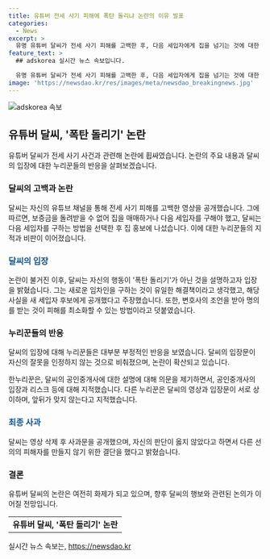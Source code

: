 ```yaml
---
title: 유튜버 전세 사기 피해에 폭탄 돌리냐 논란의 이유 발표
categories:
  - News
excerpt: >
  유명 유튜버 달씨가 전세 사기 피해를 고백한 후, 다음 세입자에게 집을 넘기는 것에 대한 폭탄 돌리기 논란에 휩싸였다. 달씨는 입장문을 통해 처음에는 새 세입자 구하는 것이 해결책으로 보였고, 변호사의 조언에 따라 명의를 받는 결정을 내렸다고 설명했지만, 이에 대한 누리꾼들의 비판이 여전하다. 해당 영상은 현재 삭제된 상태이며, 달씨의 입장문에도 부정적인 반응이 이어지고 있다. 사람들은 달씨의 발언과 입장문 사이의 모순을 지적하며 논란을 이어가고 있다.
feature_text: >
  ## adskorea 실시간 뉴스 속보입니다.

  유명 유튜버 달씨가 전세 사기 피해를 고백한 후, 다음 세입자에게 집을 넘기는 것에 대한 폭탄 돌리기 논란에 휩싸였다. 달씨는 입장문을 통해 처음에는 새 세입자 구하는 것이 해결책으로 보였고, 변호사의 조언에 따라 명의를 받는 결정을 내렸다고 설명했지만, 이에 대한 누리꾼들의 비판이 여전하다. 해당 영상은 현재 삭제된 상태이며, 달씨의 입장문에도 부정적인 반응이 이어지고 있다. 사람들은 달씨의 발언과 입장문 사이의 모순을 지적하며 논란을 이어가고 있다.
image: 'https://newsdao.kr/res/images/meta/newsdao_breakingnews.jpg'
---
```


<p><img src="https://newsdao.kr/res/images/meta/newsdao_breakingnews.jpg" alt="adskorea 속보" /></p>

<h2 data-ke-size="size26">유튜버 달씨, '폭탄 돌리기' 논란</h2>

<p data-ke-size="size16">유튜버 달씨가 전세 사기 사건과 관련해 논란에 휩싸였습니다. 논란의 주요 내용과 달씨의 입장에 대한 누리꾼들의 반응을 살펴보겠습니다.</p>

<h3>달씨의 고백과 논란</h3>

<p data-ke-size="size16">달씨는 자신의 유튜브 채널을 통해 전세 사기 피해를 고백한 영상을 공개했습니다. 그에 따르면, 보증금을 돌려받을 수 없어 집을 매매하거나 다음 세입자를 구해야 했고, 달씨는 다음 세입자를 구하는 방법을 선택한 후 집 홍보에 나섰습니다. 이에 대한 누리꾼들의 지적과 비판이 이어졌습니다.</p>

<h3><b><span style="color: #1a5490;">달씨의 입장</span></b></h3>

<p data-ke-size="size16">논란이 불거진 이후, 달씨는 자신의 행동이 '폭탄 돌리기'가 아닌 것을 설명하고자 입장을 밝혔습니다. 그는 새로운 임차인을 구하는 것이 유일한 해결책이라고 생각했고, 해당 사실을 새 세입자 후보에게 공개했다고 주장했습니다. 또한, 변호사의 조언을 받아 명의를 받는 것이 피해를 최소화할 수 있는 방법이라고 덧붙였습니다.</p>

<h3>누리꾼들의 반응</h3>

<p data-ke-size="size16;">달씨의 입장에 대해 누리꾼들은 대부분 부정적인 반응을 보였습니다. 달씨의 입장문이 자신의 잘못을 인정하지 않는 것으로 비춰졌으며, 논란이 확산되고 있습니다.</p>

<p data-ke-size="size16;">한누리꾼은, 달씨의 공인중개사에 대한 설명에 대해 의문을 제기하면서, 공인중개사의 입장과 리스크 등에 대해 지적했습니다. 다른 누리꾼은 달씨의 영상과 입장문이 서로 상이하며, 앞뒤가 맞지 않는다고 지적했습니다.</p>

<h3><b><span style="color: #1a5490;">최종 사과</span></b></h3>

<p data-ke-size="size16;">달씨는 영상 삭제 후 사과문을 공개했으며, 자신의 판단이 옳지 않았다고 하면서 다른 선의의 피해자를 만들지 않기 위한 결단을 했다고 밝혔습니다.</p>

<h3>결론</h3>

<p data-ke-size="size16;">유튜버 달씨의 논란은 여전히 화제가 되고 있으며, 향후 달씨의 행보와 관련된 논의가 이어질 전망입니다.</p>

<table>
    <tr>
        <td style="text-align: center; height: 17px;"><b>유튜버 달씨, '폭탄 돌리기' 논란</b></td>
    </tr>
</table>
실시간 뉴스 속보는, <a href="https://newsdao.kr" rel="dofollow">https://newsdao.kr</a>


